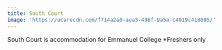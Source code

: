 ```yaml
---
title: South Court
image: 'https://ucarecdn.com/f714a2a0-aea5-498f-9a5a-c4019c418805/'
---
```

South Court is accommodation for Emmanuel College
*Freshers only